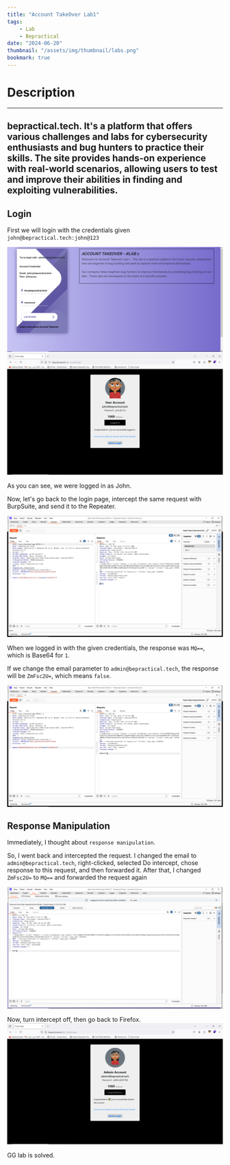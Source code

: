 ```yaml
---
title: "Account TakeOver Lab1"
tags:
    - Lab
    - Bepractical
date: "2024-06-20"
thumbnail: "/assets/img/thumbnail/labs.png"
bookmark: true
---
```

# Description
---
bepractical.tech. It's a platform that offers various challenges and labs for cybersecurity enthusiasts and bug hunters to practice their skills. The site provides hands-on experience with real-world scenarios, allowing users to test and improve their abilities in finding and exploiting vulnerabilities.
---
## Login

First we will login with the credentials given 
`john@bepractical.tech:john@123`

<img src="/assets/img/bepractical/lab1/1.png" alt="login">

<img src="/assets/img/bepractical/lab1/2.png" alt="login2">

As you can see, we were logged in as John.

Now, let's go back to the login page, intercept the same request with BurpSuite, and send it to the Repeater.

<img src="/assets/img/bepractical/lab1/3.png" alt="burp">

When we logged in with the given credentials, the response was `MQ==`, which is Base64 for `1`.

If we change the email parameter to `admin@bepractical.tech`, the response will be `ZmFsc2U=`, which means `false`.

<img src="/assets/img/bepractical/lab1/4.png" alt="burp2">

## Response Manipulation

Immediately, I thought about `response manipulation`.

So, I went back and intercepted the request. I changed the email to `admin@bepractical.tech`, right-clicked, selected Do intercept, chose response to this request, and then forwarded it. After that, I changed `ZmFsc2U=` to `MQ==` and forwarded the request again 

<img src="/assets/img/bepractical/lab1/5.png" alt="burp3">

Now, turn intercept off, then go back to Firefox.
<img src="/assets/img/bepractical/lab1/admin.png" alt="admin">

GG lab is solved. 
